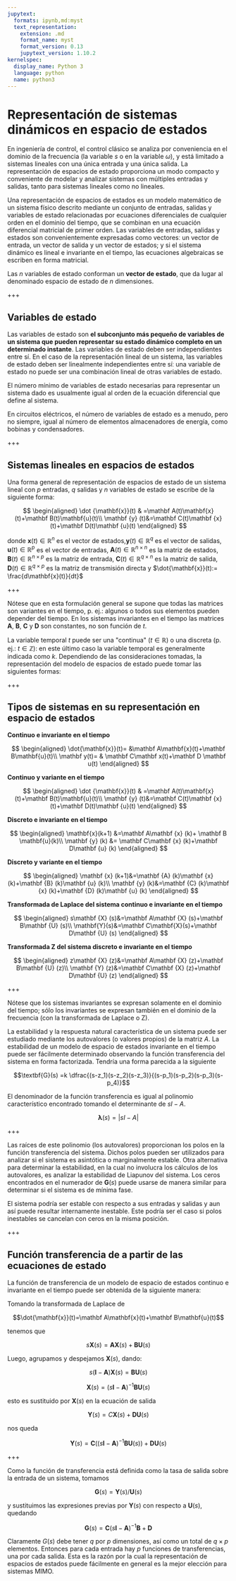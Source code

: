 ```yaml
---
jupytext:
  formats: ipynb,md:myst
  text_representation:
    extension: .md
    format_name: myst
    format_version: 0.13
    jupytext_version: 1.10.2
kernelspec:
  display_name: Python 3
  language: python
  name: python3
---
```


# Representación de sistemas dinámicos en espacio de estados

En ingeniería de control, el control clásico se analiza por conveniencia en el dominio de la frecuencia (la variable $s$ o en la variable $\omega$), y está limitado a sistemas lineales con una única entrada y una única salida. La representación de espacios de estado proporciona un modo compacto y conveniente de modelar y analizar sistemas con múltiples entradas y salidas, tanto para sistemas lineales como no lineales.

Una representación de espacios de estados es un modelo matemático de un sistema físico descrito mediante un conjunto de entradas, salidas y variables de estado relacionadas por ecuaciones diferenciales de cualquier orden en el dominio del tiempo, que se combinan en una ecuación diferencial matricial de primer orden. Las variables de entradas, salidas y estados son convenientemente expresadas como vectoresː un vector de entrada, un vector de salida y un vector de estados; y si el sistema dinámico es lineal e invariante en el tiempo, las ecuaciones algebraicas se escriben en forma matricial.

Las *n* variables de estado conforman un **vector de estado**, que da lugar al denominado espacio de estado de *n* dimensiones.

+++

## Variables de estado

Las variables de estado son **el subconjunto más pequeño de variables de un sistema que pueden representar su estado dinámico completo en un determinado instante**. Las variables de estado deben ser independientes entre sí. En el caso de la representación lineal de un sistema, las variables de estado deben ser linealmente independientes entre síː una variable de estado no puede ser una combinación lineal de otras variables de estado.

El número mínimo de variables de estado necesarias para representar un sistema dado es usualmente igual al orden de la ecuación diferencial que define al sistema.

En circuitos eléctricos, el número de variables de estado es a menudo, pero no siempre, igual al número de elementos almacenadores de energía, como bobinas y condensadores.

+++

## Sistemas lineales en espacios de estados

Una forma general de representación de espacios de estado de un sistema lineal con $p$ entradas, $q$ salidas y $n$ variables de estado se escribe de la siguiente forma:

$$
\begin{aligned}
    \dot {\mathbf{x}}(t) & =\mathbf A(t)\mathbf{x}(t)+\mathbf B(t)\mathbf{u}(t)\\ 
    \mathbf {y} (t)&=\mathbf C(t)\mathbf {x} (t)+\mathbf D(t)\mathbf {u}(t) 
\end{aligned}
$$

donde $\mathbf x(t)\in \mathbb{R}^{n}$ es el vector de estados,$\mathbf y(t)\in \mathbb{R}^{q}$ es el vector de salidas, $\mathbf u(t)\in \mathbb{R}^{p}$ es el vector de entradas, $\mathbf A(t)\in \mathbb{R}^{n\times n}$ es la matriz de estados, $\mathbf B(t)\in \mathbb{R}^{n\times p}$ es la matriz de entrada, $\mathbf C(t)\in \mathbb{R}^{q\times n}$ es la matriz de salida, $\mathbf D(t)\in \mathbb{R}^{q\times p}$ es la matriz de transmisión directa y $\dot{\mathbf{x}}(t):= \frac{d\mathbf{x}(t)}{dt}$

+++

Nótese que en esta formulación general se supone que todas las matrices son variantes en el tiempo, p. ej.: algunos o todos sus elementos pueden depender del tiempo. En los sistemas invariantes en el tiempo las matrices $\mathbf A$, $\mathbf B$, $\mathbf C$ y $\mathbf D$ son constantes, no son función de $t$.

La variable temporal $t$ puede ser una "continua" ($t\in \mathbb {R}$) o una discreta (p. ej.: $t\in \mathbb {Z}$): en este último caso la variable temporal es generalmente indicada como $k$. Dependiendo de las consideraciones tomadas, la representación del modelo de espacios de estado puede tomar las siguientes formas:

+++

## Tipos de sistemas en su representación en espacio de estados

**Continuo e invariante en el tiempo** 

$$
\begin{aligned}
\dot{\mathbf{x}}(t)= &\mathbf A\mathbf{x}(t)+\mathbf B\mathbf{u}(t)\\ 
\mathbf y(t)= & \mathbf C\mathbf x(t)+\mathbf D \mathbf u(t)
\end{aligned}
$$


**Continuo y variante en el tiempo**

$$
\begin{aligned}
    \dot {\mathbf{x}}(t) & =\mathbf A(t)\mathbf{x}(t)+\mathbf B(t)\mathbf{u}(t)\\ 
    \mathbf {y} (t)&=\mathbf C(t)\mathbf {x} (t)+\mathbf D(t)\mathbf {u}(t) 
\end{aligned}
$$


**Discreto e invariante en el tiempo**

$$
\begin{aligned}
\mathbf{x}(k+1) &=\mathbf A\mathbf {x} (k)+ \mathbf B \mathbf{u}(k)\\
\mathbf {y} (k) &= \mathbf C\mathbf {x} (k)+\mathbf D\mathbf {u} (k)
\end{aligned}
$$


**Discreto y variante en el tiempo**

$$
\begin{aligned}
\mathbf {x} (k+1)&=\mathbf {A} (k)\mathbf {x} (k)+\mathbf {B} (k)\mathbf {u} (k)\\ 
\mathbf {y} (k)&=\mathbf {C} (k)\mathbf {x} (k)+\mathbf {D} (k)\mathbf {u} (k)
\end{aligned}
$$


**Transformada de Laplace del sistema continuo e invariante en el tiempo**

$$
\begin{aligned}
s\mathbf {X} (s)&=\mathbf A\mathbf {X} (s)+\mathbf B\mathbf {U} (s)\\
\mathbf{Y}(s)&=\mathbf C\mathbf{X}(s)+\mathbf D\mathbf {U} (s)
\end{aligned}
$$


**Transformada Z del sistema discreto e invariante en el tiempo** 

$$
\begin{aligned}
z\mathbf {X} (z)&=\mathbf A\mathbf {X} (z)+\mathbf B\mathbf {U} (z)\\
\mathbf {Y} (z)&=\mathbf C\mathbf {X} (z)+\mathbf D\mathbf {U} (z)
\end{aligned}
$$

+++

Nótese que los sistemas invariantes se expresan solamente en el dominio del tiempo; sólo los invariantes se expresan también en el dominio de la frecuencia (con la transformada de Laplace o Z).

La estabilidad y la respuesta natural característica de un sistema puede ser estudiado mediante los autovalores (o valores propios) de la matriz $A$. La estabilidad de un modelo de espacio de estados invariante en el tiempo puede ser fácilmente determinado observando la función transferencia del sistema en forma factorizada. Tendría una forma parecida a la siguiente

$$\textbf{G}(s) =k \dfrac{(s-z_1)(s-z_2)(s-z_3)}{(s-p_1)(s-p_2)(s-p_3)(s-p_4)}$$

El denominador de la función transferencia es igual al polinomio característico encontrado tomando el determinante de $sI-A$.

$$\mathbf {\lambda } (s)=|sI-A|$$

+++

Las raíces de este polinomio (los autovalores) proporcionan los polos en la función transferencia del sistema. Dichos polos pueden ser utilizados para analizar si el sistema es asintótica o marginalmente estable. Otra alternativa para determinar la estabilidad, en la cual no involucra los cálculos de los autovalores, es analizar la estabilidad de Liapunov del sistema. Los ceros encontrados en el numerador de $\textbf{G}(s)$ puede usarse de manera similar para determinar si el sistema es de mínima fase.

El sistema podría ser estable con respecto a sus entradas y salidas y aun así puede resultar internamente inestable. Este podría ser el caso si polos inestables se cancelan con ceros en la misma posición.

+++

## Función transferencia de a partir de las ecuaciones de estado

La función de transferencia de un modelo de espacio de estados continuo e invariante en el tiempo puede ser obtenida de la siguiente manera:

Tomando la transformada de Laplace de

$$\dot{\mathbf{x}}(t)=\mathbf A\mathbf{x}(t)+\mathbf B\mathbf{u}(t)$$

tenemos que

$$s\mathbf {X} (s)=\mathbf A\mathbf {X} (s)+\mathbf B\mathbf {U} (s)$$

Luego, agrupamos y despejamos $\mathbf {X} (s)$, dando:

$$s(\mathbf{I}-\mathbf A)\mathbf {X} (s)=\mathbf B\mathbf {U} (s)$$
       
$$\mathbf {X} (s)=(s\mathbf {I} -\mathbf A)^{-1}\mathbf B\mathbf {U} (s)$$

esto es sustituido por $\mathbf {X} (s)$ en la ecuación de salida

$$\mathbf {Y} (s)=C\mathbf {X} (s)+\mathbf D\mathbf {U} (s)$$ 
    
nos queda

$$ \mathbf {Y} (s)=\mathbf C((s\mathbf {I} -\mathbf A)^{-1}\mathbf B\mathbf {U} (s))+\mathbf D\mathbf {U} (s)$$

+++

Como la función de transferencia está definida como la tasa de salida sobre la entrada de un sistema, tomamos

$$\mathbf {G} (s)=\mathbf {Y} (s)/\mathbf {U} (s)$$

y sustituimos las expresiones previas por $\mathbf {Y} (s)$ con respecto a $\mathbf{U}(s)$, quedando

$$\mathbf {G} (s)=\mathbf C(s\mathbf {I} -\mathbf A)^{-1}\mathbf B+\mathbf D$$

Claramente $G(s)$ debe tener $q$ por $p$ dimensiones, así como un total de $q\times p$ elementos. Entonces para cada entrada hay $p$ funciones de transferencias, una por cada salida. Esta es la razón por la cual la representación de espacios de estados puede fácilmente en general es la mejor elección para sistemas MIMO.

```{code-cell} ipython3

```

